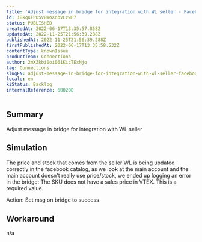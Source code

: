 ```yaml
---
title: 'Adjust message in bridge for integration with WL seller - Facebook'
id: 1BkqKFPOSVBWoXnbVLzwP7
status: PUBLISHED
createdAt: 2022-06-17T13:35:57.858Z
updatedAt: 2022-11-25T21:56:39.288Z
publishedAt: 2022-11-25T21:56:39.288Z
firstPublishedAt: 2022-06-17T13:35:58.532Z
contentType: knownIssue
productTeam: Connections
author: 2mXZkbi0oi061KicTExNjo
tag: Connections
slugEN: adjust-message-in-bridge-for-integration-with-wl-seller-facebook
locale: en
kiStatus: Backlog
internalReference: 600208
---
```


## Summary


Adjust message in bridge for integration with WL seller



## Simulation


The price and stock that comes from the seller WL is being updated correctly in the facebook catalog, as we look at the main account and the main account doesn't really use price/stock, we ended up logging an error in the bridge: The SKU does not have a sales price in VTEX. This is a required value.

Action: Set msg on bridge to success



## Workaround


n/a

